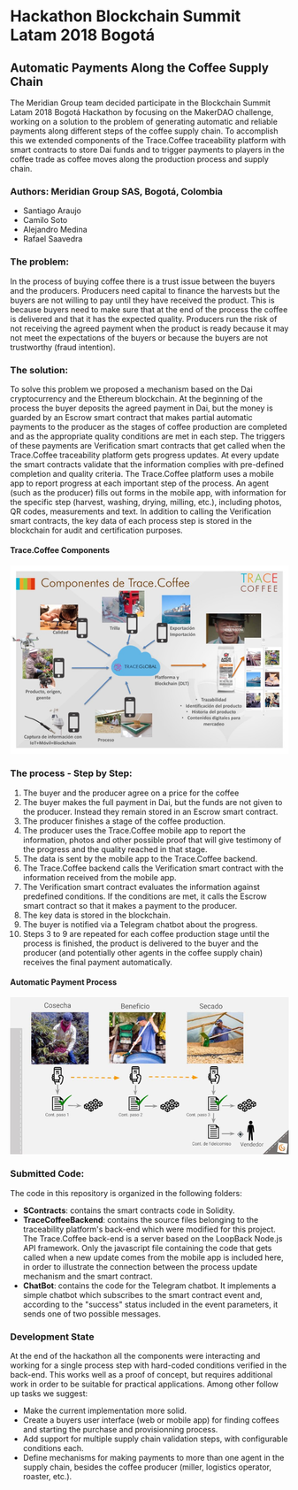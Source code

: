 # Hackathon Blockchain Summit Latam 2018 Bogotá

## Automatic Payments Along the Coffee Supply Chain

The Meridian Group team decided participate in the Blockchain Summit Latam 2018 Bogotá Hackathon by focusing on the MakerDAO challenge, working on a solution to the problem of generating automatic and reliable payments along different steps of the coffee supply chain. To accomplish this we extended components of the Trace.Coffee traceability platform with smart contracts to store Dai funds and to trigger payments to players in the coffee trade as coffee moves along the production process and supply chain.

### Authors: Meridian Group SAS, Bogotá, Colombia
* Santiago Araujo
* Camilo Soto
* Alejandro Medina
* Rafael Saavedra

### The problem: 
In the process of buying coffee there is a trust issue between the buyers and the producers. Producers need capital to finance the harvests but the buyers are not willing to pay until they have received the product. This is because buyers need to make sure that at the end of the process the coffee is delivered and that it has the expected quality. Producers run the risk of not receiving the agreed payment when the product is ready because it may not meet the expectations of the buyers or because the buyers are not trustworthy (fraud intention).

### The solution: 
To solve this problem we proposed a mechanism based on the Dai cryptocurrency and the Ethereum blockchain. At the beginning of the process the buyer deposits the agreed payment in Dai, but the money is guarded by an Escrow smart contract that makes partial automatic payments to the producer as the stages of coffee production are completed and as the appropriate quality conditions are met in each step. The triggers of these payments are Verification smart contracts that get called when the Trace.Coffee traceability platform gets progress updates. At every update the smart contracts validate that the information complies with pre-defined completion and quality criteria. The Trace.Coffee platform uses a mobile app to report progress at each important step of the process. An agent (such as the producer) fills out forms in the mobile app, with information for the specific step (harvest, washing, drying, milling, etc.), including photos, QR codes, measurements and text. In addition to calling the Verification smart contracts, the key data of each process step is stored in the blockchain for audit and certification purposes.

#### Trace.Coffee Components
![Trace.Coffee components image](./Trace.Coffee-Components.jpg "Trace.Coffee Components")

### The process - Step by Step:
1. The buyer and the producer agree on a price for the coffee
2. The buyer makes the full payment in Dai, but the funds are not given to the producer. Instead they remain stored in an Escrow smart contract.
3. The producer finishes a stage of the coffee production.
4. The producer uses the Trace.Coffee mobile app to report the information, photos and other possible proof that will give testimony of the progress and the quality reached in that stage. 
5. The data is sent by the mobile app to the Trace.Coffee backend.
6. The Trace.Coffee backend calls the Verification smart contract with the information received from the mobile app.
7. The Verification smart contract evaluates the information against predefined conditions. If the conditions are met, it calls the Escrow smart contract so that it makes a payment to the producer.
8. The key data is stored in the blockchain.
9. The buyer is notified via a Telegram chatbot about the progress.
10. Steps 3 to 9 are repeated for each coffee production stage until the process is finished, the product is delivered to the buyer and the producer (and potentially other agents in the coffee supply chain) receives the final payment automatically.

#### Automatic Payment Process
![Automatic payment process image](./Auto-payments.jpg "Automatic Payment Process")

### Submitted Code:
The code in this repository is organized in the following folders:
* **SContracts**: contains the smart contracts code in Solidity.
* **TraceCoffeeBackend**: contains the source files belonging to the traceability platform's back-end which were modified for this project. The Trace.Coffee back-end is a server based on the LoopBack Node.js API framework. Only the javascript file containing the code that gets called when a new update comes from the mobile app is included here, in order to illustrate the connection between the process update mechanism and the smart contract.
* **ChatBot**: contains the code for the Telegram chatbot. It implements a simple chatbot which subscribes to the smart contract event and, according to the "success" status included in the event parameters, it sends one of two possible messages.

### Development State
At the end of the hackathon all the components were interacting and working for a single process step with hard-coded conditions verified in the back-end. This works well as a proof of concept, but requires additional work in order to be suitable for practical applications. Among other follow up tasks we suggest:

* Make the current implementation more solid.
* Create a buyers user interface (web or mobile app) for finding coffees and starting the purchase and provisionning process.
* Add support for multiple supply chain validation steps, with configurable conditions each.
* Define mechanisms for making payments to more than one agent in the supply chain, besides the coffee producer (miller, logistics operator, roaster, etc.).
